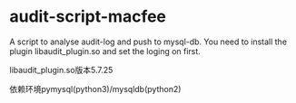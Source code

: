 # audit-script-macfee
A script to analyse audit-log and push to mysql-db. You need to install the plugin libaudit_plugin.so and set the loging on first.

libaudit_plugin.so版本5.7.25

依赖环境pymysql(python3)/mysqldb(python2)
